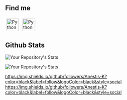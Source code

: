 
## Find me
<p align="center">
 
 <a href="https://www.linkedin.com/in/anestis-karonidis/" target="_blank" rel="noopener noreferrer"> <img src="https://cdn.jsdelivr.net/npm/simple-icons@v3/icons/linkedin.svg" alt="Python" height="40" style="vertical-align:top; margin:4px"></a> 
 <a href="mailto:anestis.karonidis@gmail.com"> <img src="https://cdn.jsdelivr.net/npm/simple-icons@v3/icons/gmail.svg" alt="Python" height="40" style="vertical-align:top; margin:4px"></a>
</p>

##  Github Stats

![Your Repository's Stats](https://github-readme-stats.vercel.app/api?username=Anestis-K&show_icons=true)

![Your Repository's Stats](https://github-readme-stats.vercel.app/api/top-langs/?username=Anestis-K&theme=blue-green)


https://img.shields.io/github/followers/Anestis-K?color=black&label=follow&logoColor=black&style=social
https://img.shields.io/github/followers/Anestis-K?color=black&label=follow&logoColor=black&style=social
